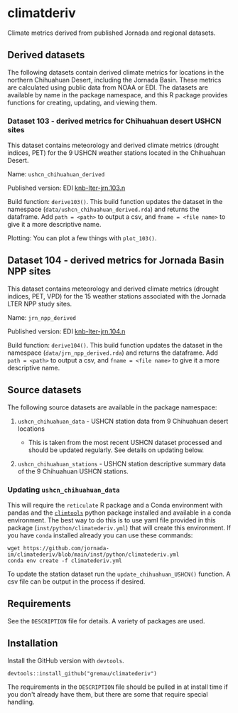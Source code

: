 # climatderiv

Climate metrics derived from published Jornada and regional datasets.

## Derived datasets

The following datasets contain derived climate metrics for locations in the northern Chihuahuan Desert, including the Jornada Basin. These metrics are calculated using public data from NOAA or EDI. The datasets are available by name in the package namespace, and this R package provides functions for creating, updating, and viewing them.

### Dataset 103 - derived metrics for Chihuahuan desert USHCN sites

This dataset contains meteorology and derived climate metrics (drought indices, PET) for the 9 USHCN weather stations located in the Chihuahuan Desert.

Name: `ushcn_chihuahuan_derived`

Published version: EDI [knb-lter-jrn.103.n](https://portal.edirepository.org/nis/mapbrowse?scope=knb-lter-jrn&identifier=103)

Build function: `derive103()`. This build function updates the dataset in the namespace (`data/ushcn_chihuahuan_derived.rda`) and returns the dataframe. Add `path = <path>` to output a csv, and `fname = <file name>` to give it a more descriptive name.

Plotting: You can plot a few things with `plot_103()`.

## Dataset 104 - derived metrics for Jornada Basin NPP sites

This dataset contains meteorology and derived climate metrics (drought indices, PET, VPD) for the 15 weather stations associated with the Jornada LTER NPP study sites.

Name: `jrn_npp_derived`

Published version: EDI [knb-lter-jrn.104.n](https://portal.edirepository.org/nis/mapbrowse?scope=knb-lter-jrn&identifier=104)

Build function: `derive104()`. This build function updates the dataset in the namespace (`data/jrn_npp_derived.rda`) and returns the dataframe. Add `path = <path>` to output a csv, and `fname = <file name>` to give it a more descriptive name.

## Source datasets

The following source datasets are available in the package namespace:

1. `ushcn_chihuahuan_data` - USHCN station data from 9 Chihuahuan desert locations

    - This is taken from the  most recent USHCN dataset processed and should be updated regularly. See details on updating below.

2. `ushcn_chihuahuan_stations` - USHCN station descriptive summary data of the 9 Chihuahuan USHCN stations.

### Updating `ushcn_chihuahuan_data`

This will require the `reticulate` R package and a Conda environment with pandas and the [`climtools`](https://github.com/gremau/climtools) python package installed and available in a conda environment. The best way to do this is to use yaml file provided in this package (`inst/python/climatederiv.yml`) that will create this environment. If you have `conda` installed already you can use these commands:

    wget https://github.com/jornada-im/climatederiv/blob/main/inst/python/climatederiv.yml
    conda env create -f climatederiv.yml

To update the station dataset run the `update_chihuahuan_USHCN()` function. A csv file can be output in the process if desired.

## Requirements

See the `DESCRIPTION` file for details. A variety of packages are used.

## Installation

Install the GitHub version with `devtools`.

    devtools::install_github("gremau/climatederiv")

The requirements in the `DESCRIPTION` file should be pulled in at install time if you don't already have them, but there are some that require special handling.
